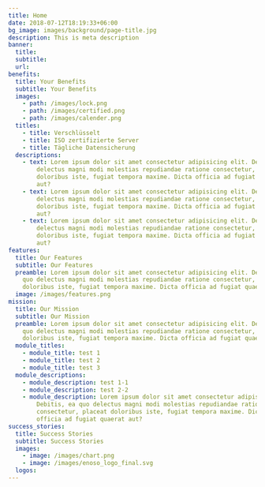 ```yaml
---
title: Home
date: 2018-07-12T18:19:33+06:00
bg_image: images/background/page-title.jpg
description: This is meta description
banner:
  title:
  subtitle:
  url:
benefits:
  title: Your Benefits
  subtitle: Your Benefits
  images:
    - path: /images/lock.png
    - path: /images/certified.png
    - path: /images/calender.png
  titles:
    - title: Verschlüsselt
    - title: ISO zertifizierte Server
    - title: Tägliche Datensicherung
  descriptions:
    - text: Lorem ipsum dolor sit amet consectetur adipisicing elit. Debitis, ea quo
        delectus magni modi molestias repudiandae ratione consectetur, placeat
        doloribus iste, fugiat tempora maxime. Dicta officia ad fugiat quaerat
        aut?
    - text: Lorem ipsum dolor sit amet consectetur adipisicing elit. Debitis, ea quo
        delectus magni modi molestias repudiandae ratione consectetur, placeat
        doloribus iste, fugiat tempora maxime. Dicta officia ad fugiat quaerat
        aut?
    - text: Lorem ipsum dolor sit amet consectetur adipisicing elit. Debitis, ea quo
        delectus magni modi molestias repudiandae ratione consectetur, placeat
        doloribus iste, fugiat tempora maxime. Dicta officia ad fugiat quaerat
        aut?
features:
  title: Our Features
  subtitle: Our Features
  preamble: Lorem ipsum dolor sit amet consectetur adipisicing elit. Debitis, ea
    quo delectus magni modi molestias repudiandae ratione consectetur, placeat
    doloribus iste, fugiat tempora maxime. Dicta officia ad fugiat quaerat aut?
  image: /images/features.png
mission:
  title: Our Mission
  subtitle: Our Mission
  preamble: Lorem ipsum dolor sit amet consectetur adipisicing elit. Debitis, ea
    quo delectus magni modi molestias repudiandae ratione consectetur, placeat
    doloribus iste, fugiat tempora maxime. Dicta officia ad fugiat quaerat aut?
  module_titles:
    - module_title: test 1
    - module_title: test 2
    - module_title: test 3
  module_descriptions:
    - module_description: test 1-1
    - module_description: test 2-2
    - module_description: Lorem ipsum dolor sit amet consectetur adipisicing elit.
        Debitis, ea quo delectus magni modi molestias repudiandae ratione
        consectetur, placeat doloribus iste, fugiat tempora maxime. Dicta
        officia ad fugiat quaerat aut?
success_stories:
  title: Success Stories
  subtitle: Success Stories
  images:
    - image: /images/chart.png
    - image: /images/enoso_logo_final.svg
  logos:
---
```

